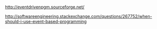 
http://eventdrivenpgm.sourceforge.net/

http://softwareengineering.stackexchange.com/questions/267752/when-should-i-use-event-based-programming

